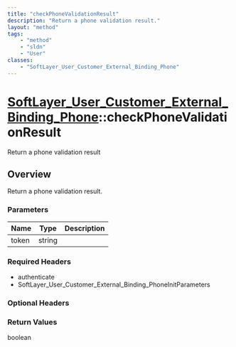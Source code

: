 ```yaml
---
title: "checkPhoneValidationResult"
description: "Return a phone validation result."
layout: "method"
tags:
    - "method"
    - "sldn"
    - "User"
classes:
    - "SoftLayer_User_Customer_External_Binding_Phone"
---
```

# [SoftLayer_User_Customer_External_Binding_Phone](/reference/services/SoftLayer_User_Customer_External_Binding_Phone)::checkPhoneValidationResult

Return a phone validation result


## Overview 
Return a phone validation result. 

### Parameters 
|Name | Type | Description |
| --- | --- | --- |
|token| string| |


### Required Headers
* authenticate
* SoftLayer_User_Customer_External_Binding_PhoneInitParameters

### Optional Headers

### Return Values
boolean

